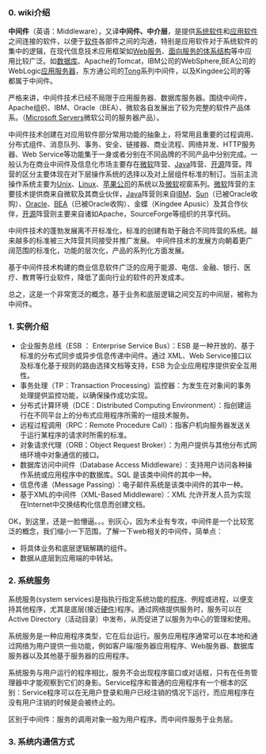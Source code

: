 ### 0. wiki介绍

**中间件**（英语：Middleware），又译**中间件、中介层**，是提供[系统软件](https://zh.wikipedia.org/wiki/系统软件)和[应用软件](https://zh.wikipedia.org/wiki/应用软件)之间连接的软件，以便于[软件](https://zh.wikipedia.org/wiki/软件)各部件之间的沟通，特别是应用软件对于系统软件的集中的逻辑，在现代信息技术应用框架如[Web服务](https://zh.wikipedia.org/wiki/Web服务)、[面向服务的体系结构](https://zh.wikipedia.org/wiki/面向服务的体系结构)等中应用比较广泛。如[数据库](https://zh.wikipedia.org/wiki/数据库)、Apache的Tomcat，IBM公司的WebSphere,BEA公司的WebLogic[应用服务器](https://zh.wikipedia.org/wiki/应用服务器)，东方通公司的[Tong](https://zh.wikipedia.org/w/index.php?title=Tong&action=edit&redlink=1)系列中间件，以及Kingdee公司的等都属于中间件。

严格来讲，中间件技术已经不局限于应用服务器、数据库服务器。围绕中间件，Apache组织、IBM、Oracle（BEA）、微软各自发展出了较为完整的软件产品体系。（[Microsoft Servers](https://zh.wikipedia.org/wiki/Microsoft_Servers)微软公司的服务器产品）。

中间件技术创建在对应用软件部分常用功能的抽象上，将常用且重要的过程调用、分布式组件、消息队列、事务、安全、链接器、商业流程、网络并发、HTTP服务器、Web Service等功能集于一身或者分别在不同品牌的不同产品中分别完成。一般认为在商业中间件及信息化市场主要存在[微软](https://zh.wikipedia.org/wiki/微软)阵营、[Java](https://zh.wikipedia.org/wiki/Java)阵营、[开源](https://zh.wikipedia.org/wiki/开源)阵营。阵营的区分主要体现在对下层操作系统的选择以及对上层组件标准的制订。当前主流操作系统主要为[Unix](https://zh.wikipedia.org/wiki/Unix)、[Linux](https://zh.wikipedia.org/wiki/Linux)、[苹果公司](https://zh.wikipedia.org/wiki/苹果公司)的系统以及[微软](https://zh.wikipedia.org/wiki/微软)视窗系列。[微软](https://zh.wikipedia.org/wiki/微软)阵营的主要技术提供商来自微软及其商业伙伴，[Java](https://zh.wikipedia.org/wiki/Java)阵营则来自[IBM](https://zh.wikipedia.org/wiki/IBM)、[Sun](https://zh.wikipedia.org/wiki/Sun)（已被Oracle收购）、[Oracle](https://zh.wikipedia.org/wiki/Oracle)、[BEA](https://zh.wikipedia.org/wiki/BEA)（已被Oracle收购）、金蝶（Kingdee Apusic）及其合作伙伴，[开源](https://zh.wikipedia.org/wiki/开源)阵营则主要来自诸如Apache，SourceForge等组织的共享代码。

中间件技术的蓬勃发展离不开标准化，标准的创建有助于融合不同阵营的系统。越来越多的标准被三大阵营共同接受并推广发展。 中间件技术的发展方向朝着更广阔范围的标准化，功能的层次化，产品的系列化方面发展。

基于中间件技术构建的商业信息软件广泛的应用于能源、电信、金融、银行、医疗、教育等行业软件，降低了面向行业的软件的开发成本。

总之，这是一个非常宽泛的概念，基于业务和底层逻辑之间交互的中间层，被称为中间件。

### 1. 实例介绍

- 企业服务总线（ESB ： Enterprise Service Bus）：ESB 是一种开放的、基于标准的分布式同步或异步信息传递中间件。通过 XML、Web Service接口以及标准化基于规则的路由选择文档等支持，ESB 为企业应用程序提供安全互用性。
- 事务处理（TP：Transaction Processing）监控器：为发生在对象间的事务处理提供监控功能，以确保操作成功实现。
- 分布式计算环境（DCE：Distributed Computing Environment）：指创建运行在不同平台上的分布式应用程序所需的一组技术服务。
- 远程过程调用（RPC：Remote Procedure Call）：指客户机向服务器发送关于运行某程序的请求时所需的标准。
- 对象请求代理（ORB：Object Request Broker）：为用户提供与其他分布式网络环境中对象通信的接口。
- 数据库访问中间件（Database Access Middleware）：支持用户访问各种操作系统或应用程序中的数据库。SQL 是该类中间件的其中一种。
- 信息传递（Message Passing）：电子邮件系统是该类中间件的其中一种。
- 基于XML的中间件（XML-Based Middleware）：XML 允许开发人员为实现在Internet中交换结构化信息而创建文档。

OK，到这里，还是一脸懵逼。。。别灰心，因为术业有专攻，中间件是一个比较宽泛的概念，我们缩小一下范围，了解一下web相关的中间件，简单点：

- 将具体业务和底层逻辑解耦的组件。
- 数据从底层到应用端的中转站。

### 2. 系统服务

系统服务(system services)是指执行指定系统功能的[程序](https://baike.baidu.com/item/程序)、例程或进程，以便支持其他程序，尤其是底层(接近[硬件](https://baike.baidu.com/item/硬件/479446))程序。通过网络提供服务时，服务可以在Active Directory（活动目录）中发布，从而促进了以服务为中心的管理和使用。

系统服务是一种应用程序类型，它在后台运行。服务应用程序通常可以在本地和通过网络为用户提供一些功能，例如客户端/服务器应用程序、Web服务器、数据库服务器以及其他基于服务器的应用程序。

系统服务与用户运行的程序相比，服务不会出现程序窗口或对话框，只有在任务管理器中才能观察到它们的身影。Service程序和普通的应用程序有一个根本的区别：Service程序可以在无用户登录和用户已经注销的情况下运行，而应用程序在没有用户注销的时候是会被终止的。

区别于中间件：服务的调用对象一般为用户程序。而中间件服务于业务层。

### 3. 系统内通信方式









































